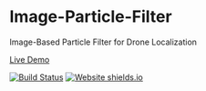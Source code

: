 # Image-Particle-Filter
 Image-Based Particle Filter for Drone Localization


[Live Demo](https://share.streamlit.io/briancsavage/image-particle-filter/GUI.py#drone-simulation)

[![Build Status](https://travis-ci.org/briancsavage/image-particle-filter.svg?branch=master)](https://travis-ci.org/briancsavage/image-particle-filter)
[![Website shields.io](https://img.shields.io/website-up-down-green-red/http/shields.io.svg)](https://share.streamlit.io/briancsavage/image-particle-filter/GUI.py#drone-simulation)
